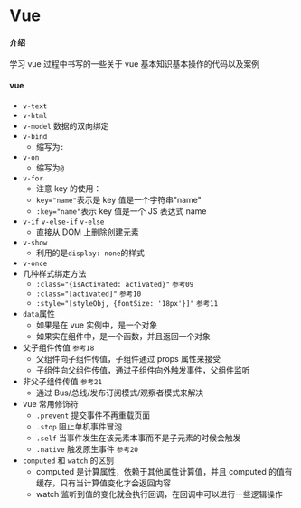 # Vue

#### 介绍

学习 vue 过程中书写的一些关于 vue 基本知识基本操作的代码以及案例

#### vue

- `v-text`
- `v-html`
- `v-model` 数据的双向绑定
- `v-bind`
  - 缩写为`:`
- `v-on`
  - 缩写为`@`
- `v-for`
  - 注意 key 的使用：
  - `key="name"`表示是 key 值是一个字符串"name"
  - `:key="name"`表示 key 值是一个 JS 表达式 name
- `v-if` `v-else-if` `v-else`
  - 直接从 DOM 上删除创建元素
- `v-show`
  - 利用的是`display: none`的样式
- `v-once`
- 几种样式绑定方法
  - `:class="{isActivated: activated}"` `参考09`
  - `:class="[activated]"` `参考10`
  - `:style="[styleObj, {fontSize: '18px'}]"` `参考11`
- `data`属性
  - 如果是在 vue 实例中，是一个对象
  - 如果实在组件中，是一个函数，并且返回一个对象
- 父子组件传值 `参考18`
  - 父组件向子组件传值，子组件通过 props 属性来接受
  - 子组件向父组件传值，通过子组件向外触发事件，父组件监听
- 非父子组件传值 `参考21`
  - 通过 Bus/总线/发布订阅模式/观察者模式来解决
- vue 常用修饰符
  - `.prevent` 提交事件不再重载页面
  - `.stop` 阻止单机事件冒泡
  - `.self` 当事件发生在该元素本事而不是子元素的时候会触发
  - `.native` 触发原生事件 `参考20`
- `computed` 和 `watch` 的区别
  - computed 是计算属性，依赖于其他属性计算值，并且 computed 的值有缓存，只有当计算值变化才会返回内容
  - watch 监听到值的变化就会执行回调，在回调中可以进行一些逻辑操作
